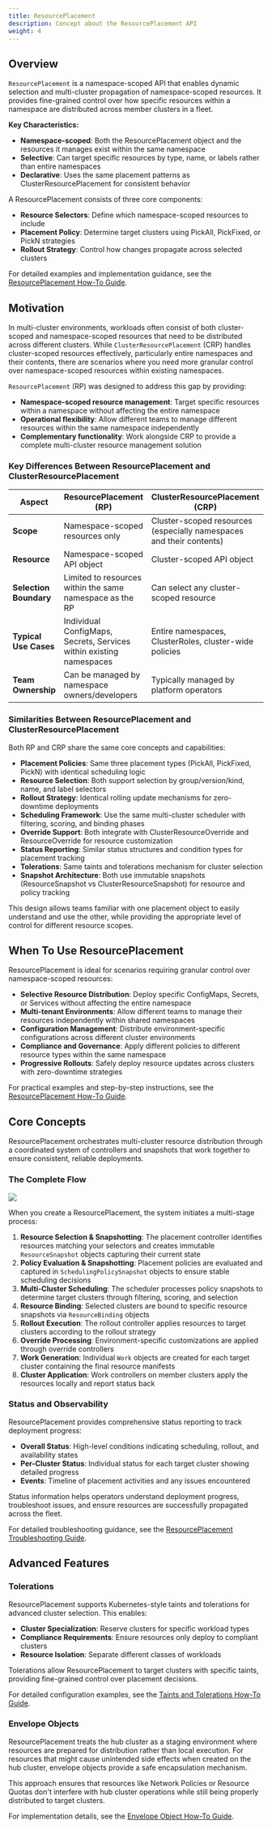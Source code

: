 ```yaml
---
title: ResourcePlacement
description: Concept about the ResourcePlacement API
weight: 4
---
```


## Overview

`ResourcePlacement` is a namespace-scoped API that enables dynamic selection and multi-cluster propagation of namespace-scoped resources. It provides fine-grained control over how specific resources within a namespace are distributed across member clusters in a fleet.

**Key Characteristics:**
- **Namespace-scoped**: Both the ResourcePlacement object and the resources it manages exist within the same namespace
- **Selective**: Can target specific resources by type, name, or labels rather than entire namespaces
- **Declarative**: Uses the same placement patterns as ClusterResourcePlacement for consistent behavior

A ResourcePlacement consists of three core components:
- **Resource Selectors**: Define which namespace-scoped resources to include
- **Placement Policy**: Determine target clusters using PickAll, PickFixed, or PickN strategies  
- **Rollout Strategy**: Control how changes propagate across selected clusters

For detailed examples and implementation guidance, see the [ResourcePlacement How-To Guide](/docs/how-tos/resource-placement).

## Motivation

In multi-cluster environments, workloads often consist of both cluster-scoped and namespace-scoped resources that need to be distributed across different clusters. While `ClusterResourcePlacement` (CRP) handles cluster-scoped resources effectively, particularly entire namespaces and their contents, there are scenarios where you need more granular control over namespace-scoped resources within existing namespaces.

`ResourcePlacement` (RP) was designed to address this gap by providing:

- **Namespace-scoped resource management**: Target specific resources within a namespace without affecting the entire namespace
- **Operational flexibility**: Allow different teams to manage different resources within the same namespace independently
- **Complementary functionality**: Work alongside CRP to provide a complete multi-cluster resource management solution

### Key Differences Between ResourcePlacement and ClusterResourcePlacement

| Aspect | ResourcePlacement (RP) | ClusterResourcePlacement (CRP) |
|--------|------------------------|--------------------------------|
| **Scope** | Namespace-scoped resources only | Cluster-scoped resources (especially namespaces and their contents) |
| **Resource** | Namespace-scoped API object | Cluster-scoped API object |
| **Selection Boundary** | Limited to resources within the same namespace as the RP | Can select any cluster-scoped resource |
| **Typical Use Cases** | Individual ConfigMaps, Secrets, Services within existing namespaces | Entire namespaces, ClusterRoles, cluster-wide policies |
| **Team Ownership** | Can be managed by namespace owners/developers | Typically managed by platform operators |

### Similarities Between ResourcePlacement and ClusterResourcePlacement

Both RP and CRP share the same core concepts and capabilities:

- **Placement Policies**: Same three placement types (PickAll, PickFixed, PickN) with identical scheduling logic
- **Resource Selection**: Both support selection by group/version/kind, name, and label selectors
- **Rollout Strategy**: Identical rolling update mechanisms for zero-downtime deployments
- **Scheduling Framework**: Use the same multi-cluster scheduler with filtering, scoring, and binding phases
- **Override Support**: Both integrate with ClusterResourceOverride and ResourceOverride for resource customization
- **Status Reporting**: Similar status structures and condition types for placement tracking
- **Tolerations**: Same taints and tolerations mechanism for cluster selection
- **Snapshot Architecture**: Both use immutable snapshots (ResourceSnapshot vs ClusterResourceSnapshot) for resource and policy tracking

This design allows teams familiar with one placement object to easily understand and use the other, while providing the appropriate level of control for different resource scopes.

## When To Use ResourcePlacement

ResourcePlacement is ideal for scenarios requiring granular control over namespace-scoped resources:

- **Selective Resource Distribution**: Deploy specific ConfigMaps, Secrets, or Services without affecting the entire namespace
- **Multi-tenant Environments**: Allow different teams to manage their resources independently within shared namespaces
- **Configuration Management**: Distribute environment-specific configurations across different cluster environments
- **Compliance and Governance**: Apply different policies to different resource types within the same namespace
- **Progressive Rollouts**: Safely deploy resource updates across clusters with zero-downtime strategies

For practical examples and step-by-step instructions, see the [ResourcePlacement How-To Guide](/docs/how-tos/resource-placement).

## Core Concepts

ResourcePlacement orchestrates multi-cluster resource distribution through a coordinated system of controllers and snapshots that work together to ensure consistent, reliable deployments.

### The Complete Flow

![](/images/en/docs/concepts/crpc/placement-concept-overview.jpg)

When you create a ResourcePlacement, the system initiates a multi-stage process:

1. **Resource Selection & Snapshotting**: The placement controller identifies resources matching your selectors and creates immutable `ResourceSnapshot` objects capturing their current state
2. **Policy Evaluation & Snapshotting**: Placement policies are evaluated and captured in `SchedulingPolicySnapshot` objects to ensure stable scheduling decisions
3. **Multi-Cluster Scheduling**: The scheduler processes policy snapshots to determine target clusters through filtering, scoring, and selection
4. **Resource Binding**: Selected clusters are bound to specific resource snapshots via `ResourceBinding` objects
5. **Rollout Execution**: The rollout controller applies resources to target clusters according to the rollout strategy
6. **Override Processing**: Environment-specific customizations are applied through override controllers
7. **Work Generation**: Individual `Work` objects are created for each target cluster containing the final resource manifests
8. **Cluster Application**: Work controllers on member clusters apply the resources locally and report status back

### Status and Observability

ResourcePlacement provides comprehensive status reporting to track deployment progress:

- **Overall Status**: High-level conditions indicating scheduling, rollout, and availability states
- **Per-Cluster Status**: Individual status for each target cluster showing detailed progress
- **Events**: Timeline of placement activities and any issues encountered

Status information helps operators understand deployment progress, troubleshoot issues, and ensure resources are successfully propagated across the fleet.

For detailed troubleshooting guidance, see the [ResourcePlacement Troubleshooting Guide](/docs/troubleshooting/ResourcePlacement).

## Advanced Features

### Tolerations

ResourcePlacement supports Kubernetes-style taints and tolerations for advanced cluster selection. This enables:
- **Cluster Specialization**: Reserve clusters for specific workload types
- **Compliance Requirements**: Ensure resources only deploy to compliant clusters  
- **Resource Isolation**: Separate different classes of workloads

Tolerations allow ResourcePlacement to target clusters with specific taints, providing fine-grained control over placement decisions.

For detailed configuration examples, see the [Taints and Tolerations How-To Guide](/docs/how-tos/taints-tolerations).

### Envelope Objects

ResourcePlacement treats the hub cluster as a staging environment where resources are prepared for distribution rather than local execution. For resources that might cause unintended side effects when created on the hub cluster, envelope objects provide a safe encapsulation mechanism.

This approach ensures that resources like Network Policies or Resource Quotas don't interfere with hub cluster operations while still being properly distributed to target clusters.

For implementation details, see the [Envelope Object How-To Guide](/docs/how-tos/envelope-object).